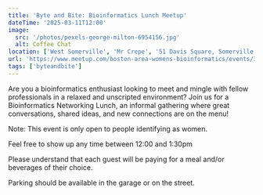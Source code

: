 ```yaml
---
title: 'Byte and Bite: Bioinformatics Lunch Meetup'
dateTime: '2025-03-11T12:00'
image:
  src: '/photos/pexels-george-milton-6954156.jpg'
  alt: Coffee Chat
location: ['West Somerville', 'Mr Crepe', '51 Davis Square, Somerville, MA 02144']
url: 'https://www.meetup.com/boston-area-womens-bioinformatics/events/306386734/?utm_medium=referral&utm_campaign=share-btn_savedevents_share_modal&utm_source=link'
tags: ['byteandbite']
---
```


Are you a bioinformatics enthusiast looking to meet and mingle with fellow professionals in a relaxed and unscripted environment? Join us for a Bioinformatics Networking Lunch, an informal gathering where great conversations, shared ideas, and new connections are on the menu!

Note: This event is only open to people identifying as women.

Feel free to show up any time between 12:00 and 1:30pm

Please understand that each guest will be paying for a meal and/or beverages of their choice.

Parking should be available in the garage or on the street.
